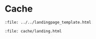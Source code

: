 # Cache

```{raw} html
:file: ../../landingpage_template.html
```
```{raw} html
:file: cache/landing.html
```